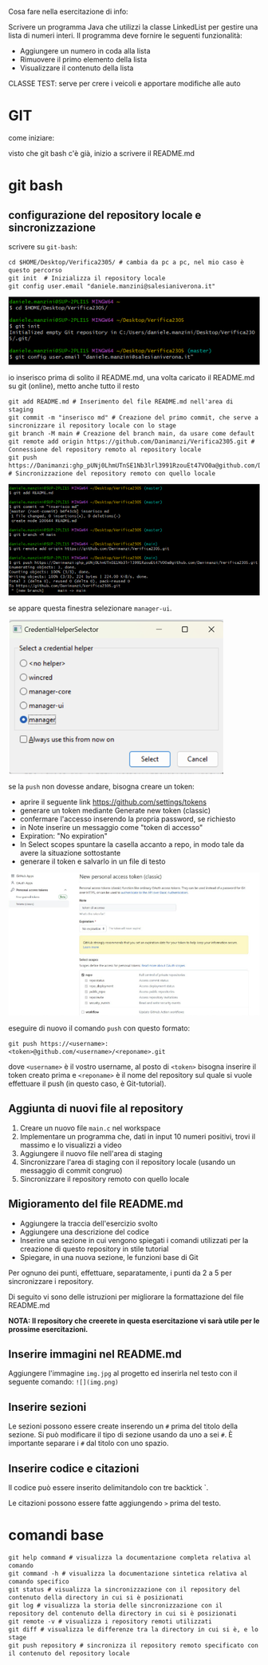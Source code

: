 Cosa fare nella esercitazione di info: 

Scrivere un programma Java che utilizzi la classe LinkedList per gestire una lista di numeri interi. Il programma deve fornire le seguenti funzionalità:
-	Aggiungere un numero in coda alla lista
-	Rimuovere il primo elemento della lista
-	Visualizzare il contenuto della lista

CLASSE TEST:
serve per crere i veicoli e apportare modifiche alle auto 


# GIT 

come iniziare:

visto che git bash c'è già, inizio a scrivere il README.md 

# git bash 

## configurazione del repository locale e sincronizzazione 

scrivere su `git-bash`: 

```
cd $HOME/Desktop/Verifica2305/ # cambia da pc a pc, nel mio caso è questo percorso 
git init  # Inizializza il repository locale 
git config user.email "daniele.manzini@salesianiverona.it"
```

![cattura1](cattura1.png)

io inserisco prima di solito il README.md, una volta caricato il README.md su git (online), metto anche tutto il resto 

```
git add README.md # Inserimento del file README.md nell'area di staging
git commit -m "inserisco md" # Creazione del primo commit, che serve a sincronizzare il repository locale con lo stage 
git branch -M main # Creazione del branch main, da usare come default 
git remote add origin https://github.com/Danimanzi/Verifica2305.git # Connessione del repository remoto al repository locale
git push https://Danimanzi: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@github.com/Danimanzi/Verifica2305.git # Sincronizzazione del repository remoto con quello locale
```

![cattura2](cattura2.png)

se appare questa finestra selezionare `manager-ui`. 

![manager-ui](manager-ui.png)


se la `push` non dovesse andare, bisogna creare un token: 

- aprire il seguente link https://github.com/settings/tokens
- generare un token mediante Generate new token (classic)
- confermare l'accesso inserendo la propria password, se richiesto
- in Note inserire un messaggio come "token di accesso"
- Expiration: "No expiration"
- In Select scopes spuntare la casella accanto a repo, in modo tale da avere la situazione sottostante
- generare il token e salvarlo in un file di testo

![token](token.png)

eseguire di nuovo il comando `push` con questo formato: 
```
git push https://<username>:<token>@github.com/<username>/<reponame>.git
```
dove `<username>` è il vostro username, al posto di `<token>` bisogna inserire il token creato prima e `<reponame>` è il nome del repository sul quale si vuole effettuare il push (in questo caso, <reponame> è Git-tutorial).


## Aggiunta di nuovi file al repository

1. Creare un nuovo file `main.c` nel workspace
2. Implementare un programma che, dati in input 10 numeri positivi, trovi il massimo e lo visualizzi a video
3. Aggiungere il nuovo file nell'area di staging
4. Sincronizzare l'area di staging con il repository locale (usando un messaggio di commit congruo)
5. Sincronizzare il repository remoto con quello locale 


## Migioramento del file README.md
- Aggiungere la traccia dell'esercizio svolto
- Aggiungere una descrizione del codice
- Inserire una sezione in cui vengono spiegati i comandi utilizzati per la creazione di questo repository in stile tutorial
- Spiegare, in una nuova sezione, le funzioni base di Git

Per ognuno dei punti, effettuare, separatamente, i punti da 2 a 5 per sincronizzare i repository.

Di seguito vi sono delle istruzioni per migliorare la formattazione del file README.md

**NOTA: Il repository che creerete in questa esercitazione vi sarà utile per le prossime esercitazioni.**

## Inserire immagini nel README.md
Aggiungere l'immagine `img.jpg` al progetto ed inserirla nel testo con il seguente comando:
```![](img.png)```

## Inserire sezioni
Le sezioni possono essere create inserendo un `#` prima del titolo della sezione. Si può modificare il tipo di sezione usando da uno a sei `#`. È importante separare i `#` dal titolo con uno spazio.

## Inserire codice e citazioni
Il codice può essere inserito delimitandolo con tre backtick `.

Le citazioni possono essere fatte aggiungendo `>` prima del testo.


# comandi base

```
git help command # visualizza la documentazione completa relativa al comando 
git command -h # visualizza la documentazione sintetica relativa al comando specifico 
git status # visualizza la sincronizzazione con il repository del contenuto della directory in cui si è posizionati 
git log # visualizza la storia delle sincronizzazione con il repository del contenuto della directory in cui si è posizionati
git remote -v # visualizza i repository remoti utilizzati 
git diff # visualizza le differenze tra la directory in cui si è, e lo stage 
git push repository # sincronizza il repository remoto specificato con il contenuto del repository locale  
```
